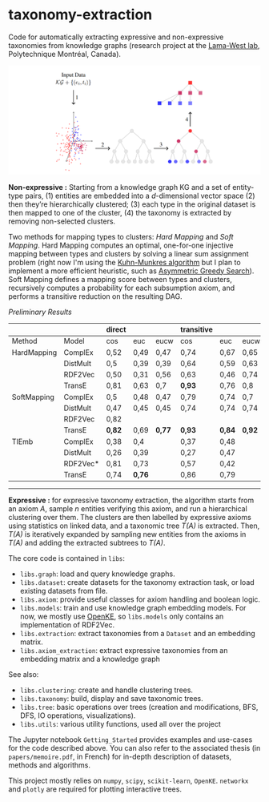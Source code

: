 # taxonomy-extraction
Code for automatically extracting expressive and non-expressive taxonomies from knowledge graphs (research project at the [Lama-West lab](http://labowest.ca/?clang=en), Polytechnique Montréal, Canada).

![Overview of the taxonomy extraction method](https://github.com/felix-martel/taxonomy-extraction/raw/master/data/img/summary.png)

**Non-expressive :**
Starting from a knowledge graph KG and a set of entity-type pairs, (1) entities are embedded into a *d*-dimensional vector space (2) then they’re hierarchically clustered; (3) each type in the original dataset is then mapped to one of the cluster, (4) the taxonomy is extracted by removing non-selected clusters.

Two methods for mapping types to clusters: *Hard Mapping* and *Soft Mapping*. Hard Mapping computes an optimal, one-for-one injective mapping between types and clusters by solving a linear sum assignment problem (right now I'm using the [Kuhn-Munkres algorithm](https://docs.scipy.org/doc/scipy/reference/generated/scipy.optimize.linear_sum_assignment.html) but I plan to implement a more efficient heuristic, such as [Asymmetric Greedy Search](https://link.springer.com/article/10.1007/s10878-015-9979-2)). Soft Mapping defines a mapping score between types and clusters, recursively computes a probability for each subsumption axiom, and performs a transitive reduction on the resulting DAG.

*Preliminary Results*

|             |          | direct |      |      | transitive |      |      |
|-------------|----------|--------|------|------|------------|------|------|
| Method      | Model    | cos    | euc  | eucw | cos        | euc  | eucw |
| HardMapping | ComplEx  | 0,52   | 0,49 | 0,47 | 0,74       | 0,67 | 0,65 |
|             | DistMult | 0,5    | 0,39 | 0,39 | 0,64       | 0,59 | 0,63 |
|             | RDF2Vec  | 0,50   | 0,31 | 0,56 | 0,63       | 0,46 | 0,74 |
|             | TransE   | 0,81   | 0,63 | 0,7  | **0,93**       | 0,76 | 0,8  |
| SoftMapping | ComplEx  | 0,5    | 0,48 | 0,47 | 0,79       | 0,74 | 0,7  |
|             | DistMult | 0,47   | 0,45 | 0,45 | 0,74       | 0,74 | 0,74 |
|             | RDF2Vec  | 0,82   |      |      |            |      |      |
|             | TransE   | **0,82**   | 0,69 | **0,77** | **0,93**       | **0,84** | **0,92** |
| TIEmb       | ComplEx  | 0,38   | 0,4  |      | 0,37       | 0,48 |      |
|             | DistMult | 0,26   | 0,39 |      | 0,27       | 0,47 |      |
|             | RDF2Vec* | 0,81   | 0,73 |      | 0,57       | 0,42 |      |
|             | TransE   | 0,74   | **0,76** |      | 0,86       | 0,79 |      |


---

**Expressive :** for expressive taxonomy extraction, the algorithm starts from an axiom *A*, sample *n* entities verifying this axiom, and run a hierarchical clustering over them. The clusters are then labelled by expressive axioms using statistics on linked data, and a taxonomic tree *T(A)* is extracted. Then, *T(A)* is iteratively expanded by sampling new entities from the axioms in *T(A)* and adding the extracted subtrees to *T(A)*. 


The core code is contained in `libs`:
- `libs.graph`: load and query knowledge graphs.
- `libs.dataset`: create datasets for the taxonomy extraction task, or load existing datasets from file.
- `libs.axiom`: provide useful classes for axiom handling and boolean logic.
- `libs.models`: train and use knowledge graph embedding models. For now, we mostly use [OpenKE](https://github.com/thunlp/OpenKE), so `libs.models` only contains an implementation of RDF2Vec.
- `libs.extraction`: extract taxonomies from a `Dataset` and an embedding matrix.
- `libs.axiom_extraction`: extract expressive taxonomies from an embedding matrix and a knowledge graph

See also:
- `libs.clustering`: create and handle clustering trees.
- `libs.taxonomy`: build, display and save taxonomic trees.
- `libs.tree`: basic operations over trees (creation and modifications, BFS, DFS, IO operations, visualizations).
- `libs.utils`: various utility functions, used all over the project

The Jupyter notebook `Getting_Started` provides examples and use-cases for the code described above. 
You can also refer to the associated thesis (in `papers/memoire.pdf`, in French) for in-depth description of datasets,
methods and algorithms.

This project mostly relies on `numpy`, `scipy`, `scikit-learn`, `OpenKE`. `networkx` and `plotly` are required for plotting interactive trees.

